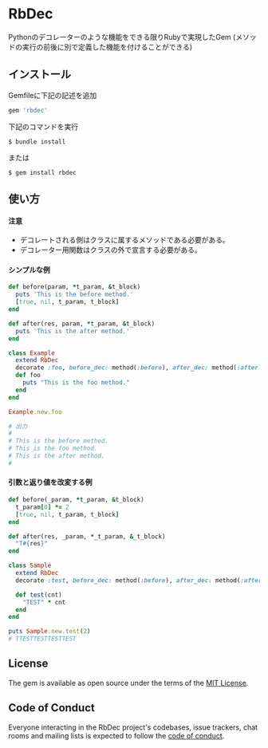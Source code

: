 # RbDec

Pythonのデコレーターのような機能をできる限りRubyで実現したGem
(メソッドの実行の前後に別で定義した機能を付けることができる)

## インストール

Gemfileに下記の記述を追加

```ruby
gem 'rbdec'
```

下記のコマンドを実行

    $ bundle install

または

    $ gem install rbdec

## 使い方

#### 注意
- デコレートされる側はクラスに属するメソッドである必要がある。
- デコレーター用関数はクラスの外で宣言する必要がある。

#### シンプルな例

```ruby
def before(param, *t_param, &t_block)
  puts 'This is the before method.'
  [true, nil, t_param, t_block]
end

def after(res, param, *t_param, &t_block)
  puts 'This is the after method.'
end

class Example
  extend RbDec
  decorate :foo, before_dec: method(:before), after_dec: method(:after)
  def foo
    puts "This is the foo method."
  end
end

Example.new.foo

# 出力
# 
# This is the before method.
# This is the foo method.
# This is the after method.
# 
```

#### 引数と返り値を改変する例

```ruby
def before(_param, *t_param, &t_block)
  t_param[0] *= 2
  [true, nil, t_param, t_block]
end

def after(res, _param, *_t_param, &_t_block)
  "T#{res}"
end

class Sample
  extend RbDec
  decorate :test, before_dec: method(:before), after_dec: method(:after)

  def test(cnt)
    "TEST" * cnt
  end
end

puts Sample.new.test(2)
# TTESTTESTTESTTEST
```

## License

The gem is available as open source under the terms of the [MIT License](https://opensource.org/licenses/MIT).

## Code of Conduct

Everyone interacting in the RbDec project's codebases, issue trackers, chat rooms and mailing lists is expected to follow the [code of conduct](https://github.com/[USERNAME]/rbdec/blob/master/CODE_OF_CONDUCT.md).

